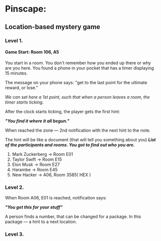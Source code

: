 # Pinscape:
## Location-based mystery game

### Level 1.
#### Game Start: Room 106, A5


You start in a room. You don't remember how you ended up there or why are you here.
You found a phone in your pocket that has a timer displaying 15 minutes.

The message on your phone says: "get to the last point for the ultimate reward,
or lose."

*We can set here a 1st point, such that when a person leaves a room, the timer
starts ticking.*

After the clock starts ticking, the player gets the first hint:

***"You find it where it all begun."***

When reached the zone — 2nd notification with the next hint to the note.

The hint will be like a document (that will tell you something about you)
***List of the participants and rooms. You got to find out who you are.***


1. Mark Zuckerberg -> Room E01
2. Taylor Swift    -> Room E15
3. Elon Musk       -> Room E27
4. Harambe         -> Room E45
5. New Hacker      -> A06, Room 3585( HEX )

### Level 2.

When Room A06, E01 is reached, notification says:

***"You get this for your stuff"***

A person finds a number, that can be changed for a package.
In this package — a hint to a next location.

### Level 3.
